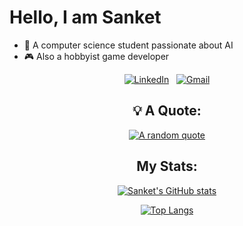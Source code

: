 
# Hello, I am Sanket


* 📖 A computer science student passionate about AI
* 🎮 Also a hobbyist game developer

<div align="center">

[![LinkedIn](https://skillicons.dev/icons?i=linkedin)](https://www.linkedin.com/in/SanketJadhav7d3/) &nbsp;
[![Gmail](https://skillicons.dev/icons?i=gmail)](mailto:sanketjadhav7d3@gmail.com?subject=Hello%20Sanket,%20From%20Github)

## 💡 A Quote:

[![A random quote](https://quotes-github-readme.vercel.app/api?type=horizontal&theme=dark)](https://github.com/piyushsuthar/github-readme-quotes)

## My Stats:

[![Sanket's GitHub stats](https://github-readme-stats.vercel.app/api?username=SanketJadhav7d3&theme=dark)](https://github.com/anuraghazra/github-readme-stats)

[![Top Langs](https://github-readme-stats.vercel.app/api/top-langs/?username=SanketJadhav7d3&theme=dark)](https://github.com/anuraghazra/github-readme-stats)

</div>
